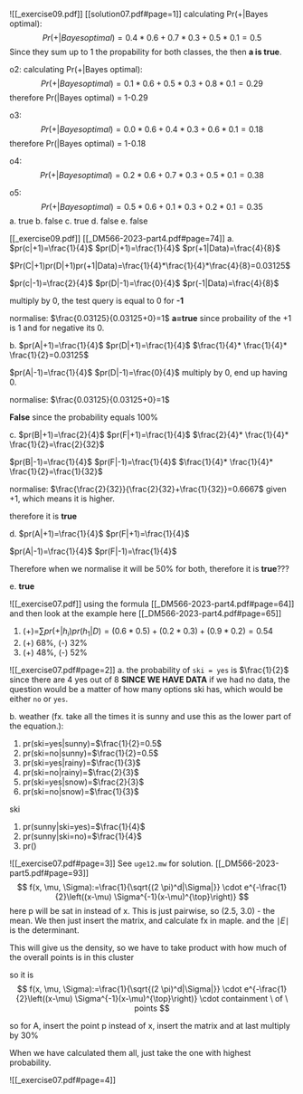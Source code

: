 
![[_exercise09.pdf]]
[[solution07.pdf#page=1]]
calculating Pr(+|Bayes optimal):
$$Pr(+|Bayes optimal)=0.4*0.6+0.7*0.3+0.5*0.1=0.5$$
Since they sum up to 1 the propability for both classes, the then **a is true**.

o2:
calculating Pr(+|Bayes optimal):
$$Pr(+|Bayes optimal)=0.1*0.6+0.5*0.3+0.8*0.1=0.29$$
therefore Pr(|Bayes optimal) = 1-0.29

o3:
$$Pr(+|Bayes optimal)=0.0*0.6+0.4*0.3+0.6*0.1=0.18$$
therefore Pr(|Bayes optimal) = 1-0.18

o4:
$$Pr(+|Bayes optimal)=0.2*0.6+0.7*0.3+0.5*0.1=0.38$$

o5:
$$Pr(+|Bayes optimal)=0.5*0.6+0.1*0.3+0.2*0.1=0.35$$
a. true
b. false
c. true
d. false
e. false


[[_exercise09.pdf]]
[[_DM566-2023-part4.pdf#page=74]]
a.
$pr(c|+1)=\frac{1}{4}$
$pr(D|+1)=\frac{1}{4}$
$pr(+1|Data)=\frac{4}{8}$

$Pr(C|+1)pr(D|+1)pr(+1|Data)=\frac{1}{4}*\frac{1}{4}*\frac{4}{8}=0.03125$

$pr(c|-1)=\frac{2}{4}$
$pr(D|-1)=\frac{0}{4}$
$pr(-1|Data)=\frac{4}{8}$

multiply by 0, the test query is equal to 0 for **-1**


normalise:
$\frac{0.03125}{0.03125+0}=1$
**a=true** since probaility of the +1 is 1 and for negative its 0.

b. 
$pr(A|+1)=\frac{1}{4}$
$pr(D|+1)=\frac{1}{4}$
$\frac{1}{4}* \frac{1}{4}* \frac{1}{2}=0.03125$

$pr(A|-1)=\frac{1}{4}$
$pr(D|-1)=\frac{0}{4}$
multiply by 0, end up having 0.

normalise:
$\frac{0.03125}{0.03125+0}=1$

**False** since the probability equals 100%

c.
$pr(B|+1)=\frac{2}{4}$
$pr(F|+1)=\frac{1}{4}$
$\frac{2}{4}* \frac{1}{4}* \frac{1}{2}=\frac{2}{32}$

$pr(B|-1)=\frac{1}{4}$
$pr(F|-1)=\frac{1}{4}$
$\frac{1}{4}* \frac{1}{4}* \frac{1}{2}=\frac{1}{32}$

normalise:
$\frac{\frac{2}{32}}{\frac{2}{32}+\frac{1}{32}}=0.6667$
given +1, which means it is higher.

therefore it is **true**

d.
$pr(A|+1)=\frac{1}{4}$
$pr(F|+1)=\frac{1}{4}$

$pr(A|-1)=\frac{1}{4}$
$pr(F|-1)=\frac{1}{4}$

Therefore when we normalise it will be 50% for both, therefore it is **true**???


e.
**true**

![[_exercise07.pdf]]
using the formula [[_DM566-2023-part4.pdf#page=64]]
and then look at the example here [[_DM566-2023-part4.pdf#page=65]]

1. (+)=$\sum pr(+|h_{i})pr(h_{1}|D)=(0.6*0.5)+(0.2*0.3)+(0.9*0.2)=0.54$
2. (+) 68%, (-) 32%
3. (+) 48%, (-) 52%

![[_exercise07.pdf#page=2]]
a. the probability of `ski = yes` is $\frac{1}{2}$ since there are 4 yes out of 8 **SINCE WE HAVE DATA** if we had no data, the question would be a matter of how many options ski has, which would be either `no` or `yes`.

b.
weather (fx. take all the times it is sunny and use this as the lower part of the equation.):
1. pr(ski=yes|sunny)=$\frac{1}{2}=0.5$
2. pr(ski=no|sunny)=$\frac{1}{2}=0.5$
3. pr(ski=yes|rainy)=$\frac{1}{3}$
4. pr(ski=no|rainy)=$\frac{2}{3}$
5. pr(ski=yes|snow)=$\frac{2}{3}$
6. pr(ski=no|snow)=$\frac{1}{3}$

ski
1. pr(sunny|ski=yes)=$\frac{1}{4}$
2. pr(sunny|ski=no)=$\frac{1}{4}$
3. pr()


![[_exercise07.pdf#page=3]]
See `uge12.mw` for solution.
[[_DM566-2023-part5.pdf#page=93]]
$$
f(x, \mu, \Sigma):=\frac{1}{\sqrt{(2 \pi)^d|\Sigma|}} \cdot e^{-\frac{1}{2}\left((x-\mu) \Sigma^{-1}(x-\mu)^{\top}\right)}
$$
here p will be sat in instead of x. This is just pairwise, so (2.5, 3.0) - the mean. We then just insert the matrix, and calculate fx in maple.
and the $\mid E \mid$ is the determinant.

This will give us the density, so we have to take product with how much of the overall points is in this cluster

so it is
$$
f(x, \mu, \Sigma):=\frac{1}{\sqrt{(2 \pi)^d|\Sigma|}} \cdot e^{-\frac{1}{2}\left((x-\mu) \Sigma^{-1}(x-\mu)^{\top}\right)} \cdot containment \ of \ points 
$$

so for A, insert the point p instead of x, insert the matrix and at last multiply by $30\%$

When we have calculated them all, just take the one with highest probability.

![[_exercise07.pdf#page=4]]